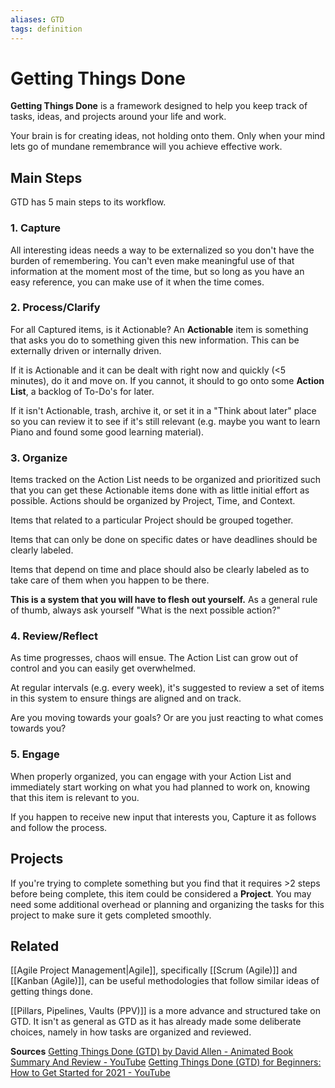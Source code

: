```yaml
---
aliases: GTD
tags: definition
---
```

# Getting Things Done
**Getting Things Done** is a framework designed to help you keep track of tasks, ideas, and projects around your life and work.

Your brain is for creating ideas, not holding onto them. Only when your mind lets go of mundane remembrance will you achieve effective work.

## Main Steps
GTD has 5 main steps to its workflow.

### 1. Capture
All interesting ideas needs a way to be externalized so you don't have the burden of remembering. You can't even make meaningful use of that information at the moment most of the time, but so long as you have an easy reference, you can make use of it when the time comes.

### 2. Process/Clarify
For all Captured items, is it Actionable? An **Actionable** item is something that asks you do to something given this new information. This can be externally driven or internally driven.

If it is Actionable and it can be dealt with right now and quickly (<5 minutes), do it and move on. If you cannot, it should to go onto some **Action List**, a backlog of To-Do's for later.

If it isn't Actionable, trash, archive it, or set it in a "Think about later" place so you can review it to see if it's still relevant (e.g. maybe you want to learn Piano and found some good learning material).

### 3. Organize
Items tracked on the Action List needs to be organized and prioritized such that you can get these Actionable items done with as little initial effort as possible. Actions should be organized by Project, Time, and Context.

Items that related to a particular Project should be grouped together.

Items that can only be done on specific dates or have deadlines should be clearly labeled.

Items that depend on time and place should also be clearly labeled as to take care of them when you happen to be there.

**This is a system that you will have to flesh out yourself.** As a general rule of thumb, always ask yourself "What is the next possible action?"

### 4. Review/Reflect
As time progresses, chaos will ensue. The Action List can grow out of control and you can easily get overwhelmed.

At regular intervals (e.g. every week), it's suggested to review a set of items in this system to ensure things are aligned and on track.

Are you moving towards your goals? Or are you just reacting to what comes towards you?

### 5. Engage
When properly organized, you can engage with your Action List and immediately start working on what you had planned to work on, knowing that this item is relevant to you.

If you happen to receive new input that interests you, Capture it as follows and follow the process.

## Projects
If you're trying to complete something but you find that it requires >2 steps before being complete, this item could be considered a **Project**. You may need some additional overhead or planning and organizing the tasks for this project to make sure it gets completed smoothly.

## Related
[[Agile Project Management|Agile]], specifically [[Scrum (Agile)]] and [[Kanban (Agile)]], can be useful methodologies that follow similar ideas of getting things done.

[[Pillars, Pipelines, Vaults (PPV)]] is a more advance and structured take on GTD. It isn't as general as GTD as it has already made some deliberate choices, namely in how tasks are organized and reviewed.

**Sources**
[Getting Things Done (GTD) by David Allen - Animated Book Summary And Review - YouTube](https://www.youtube.com/watch?v=gCswMsONkwY)
[Getting Things Done (GTD) for Beginners: How to Get Started for 2021 - YouTube](https://www.youtube.com/watch?v=zP8gQp3nDPA)